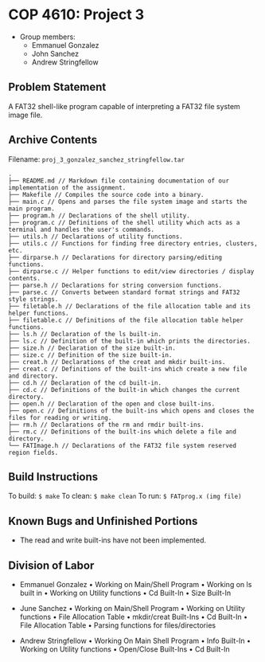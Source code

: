 # COP 4610: Project 3

- Group members:
  - Emmanuel Gonzalez
  - John Sanchez
  - Andrew Stringfellow
  
## Problem Statement
A FAT32 shell-like program capable of interpreting a FAT32 file system image file.

## Archive Contents

Filename: `proj_3_gonzalez_sanchez_stringfellow.tar`

```
.
├── README.md // Markdown file containing documentation of our implementation of the assignment.
├── Makefile // Compiles the source code into a binary.
├── main.c // Opens and parses the file system image and starts the main program.
├── program.h // Declarations of the shell utility.
├── program.c // Definitions of the shell utility which acts as a terminal and handles the user's commands.
├── utils.h // Declarations of utility functions.
├── utils.c // Functions for finding free directory entries, clusters, etc.
├── dirparse.h // Declarations for directory parsing/editing functions.
├── dirparse.c // Helper functions to edit/view directories / display contents.
├── parse.h // Declarations for string conversion functions.
├── parse.c // Converts between standard format strings and FAT32 style strings.
├── filetable.h // Declarations of the file allocation table and its helper functions.
├── filetable.c // Definitions of the file allocation table helper functions.
├── ls.h // Declaration of the ls built-in.
├── ls.c // Definition of the built-in which prints the directories.
├── size.h // Declaration of the size built-in.
├── size.c // Definition of the size built-in.
├── creat.h // Declarations of the creat and mkdir built-ins.
├── creat.c // Definitions of the built-ins which create a new file and directory.
├── cd.h // Declaration of the cd built-in.
├── cd.c // Definitions of the built-in which changes the current directory.
├── open.h // Declaration of the open and close built-ins.
├── open.c // Definitions of the built-ins which opens and closes the files for reading or writing.
├── rm.h // Declarations of the rm and rmdir built-ins.
├── rm.c // Definitions of the built-ins which delete a file and directory.
└── FATImage.h // Declarations of the FAT32 file system reserved region fields.
```

## Build Instructions
To build: `$ make`
To clean: `$ make clean`
To run: `$ FATprog.x (img file)`

## Known Bugs and Unfinished Portions
- The read and write built-ins have not been implemented.

## Division of Labor
- Emmanuel Gonzalez
• Working on Main/Shell Program
• Working on ls built in
• Working on Utility functions
• Cd Built-In
• Size Built-In

- June Sanchez
• Working on Main/Shell Program
• Working on Utility functions
• File Allocation Table
• mkdir/creat Built-Ins
• Cd Built-In
• File Allocation Table
• Parsing functions for files/directories

- Andrew Stringfellow
• Working On Main Shell Program
• Info Built-In
• Working on Utility functions
• Open/Close Built-Ins
• Cd Built-In
